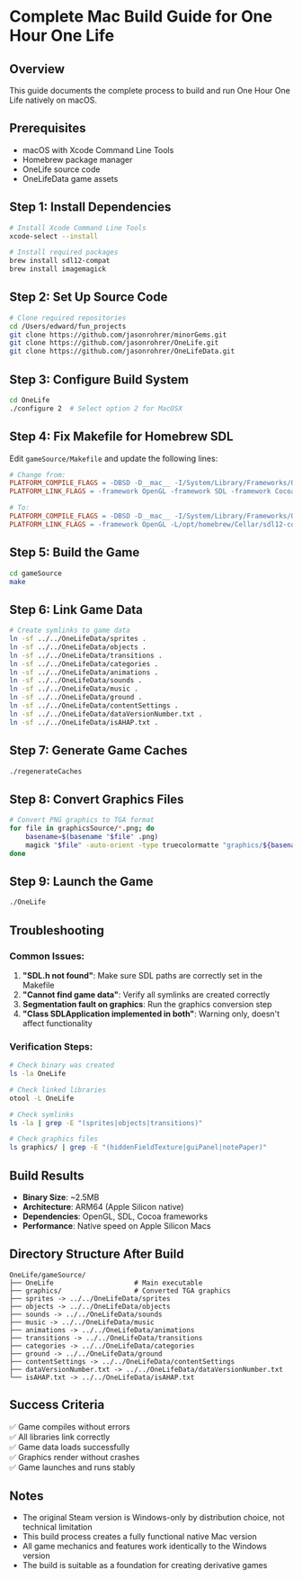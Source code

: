 # Complete Mac Build Guide for One Hour One Life

## Overview
This guide documents the complete process to build and run One Hour One Life natively on macOS.

## Prerequisites
- macOS with Xcode Command Line Tools
- Homebrew package manager
- OneLife source code
- OneLifeData game assets

## Step 1: Install Dependencies

```bash
# Install Xcode Command Line Tools
xcode-select --install

# Install required packages
brew install sdl12-compat
brew install imagemagick
```

## Step 2: Set Up Source Code

```bash
# Clone required repositories
cd /Users/edward/fun_projects
git clone https://github.com/jasonrohrer/minorGems.git
git clone https://github.com/jasonrohrer/OneLife.git
git clone https://github.com/jasonrohrer/OneLifeData.git
```

## Step 3: Configure Build System

```bash
cd OneLife
./configure 2  # Select option 2 for MacOSX
```

## Step 4: Fix Makefile for Homebrew SDL

Edit `gameSource/Makefile` and update the following lines:

```makefile
# Change from:
PLATFORM_COMPILE_FLAGS = -DBSD -D__mac__ -I/System/Library/Frameworks/OpenGL.framework/Headers
PLATFORM_LINK_FLAGS = -framework OpenGL -framework SDL -framework Cocoa ../../minorGems/game/platforms/SDL/mac/SDLMain.m ${CUSTOM_MACOSX_LINK_FLAGS}

# To:
PLATFORM_COMPILE_FLAGS = -DBSD -D__mac__ -I/System/Library/Frameworks/OpenGL.framework/Headers -I/opt/homebrew/Cellar/sdl12-compat/1.2.68/include
PLATFORM_LINK_FLAGS = -framework OpenGL -L/opt/homebrew/Cellar/sdl12-compat/1.2.68/lib -lSDL -framework Cocoa ../../minorGems/game/platforms/SDL/mac/SDLMain.m ${CUSTOM_MACOSX_LINK_FLAGS}
```

## Step 5: Build the Game

```bash
cd gameSource
make
```

## Step 6: Link Game Data

```bash
# Create symlinks to game data
ln -sf ../../OneLifeData/sprites .
ln -sf ../../OneLifeData/objects .
ln -sf ../../OneLifeData/transitions .
ln -sf ../../OneLifeData/categories .
ln -sf ../../OneLifeData/animations .
ln -sf ../../OneLifeData/sounds .
ln -sf ../../OneLifeData/music .
ln -sf ../../OneLifeData/ground .
ln -sf ../../OneLifeData/contentSettings .
ln -sf ../../OneLifeData/dataVersionNumber.txt .
ln -sf ../../OneLifeData/isAHAP.txt .
```

## Step 7: Generate Game Caches

```bash
./regenerateCaches
```

## Step 8: Convert Graphics Files

```bash
# Convert PNG graphics to TGA format
for file in graphicsSource/*.png; do
    basename=$(basename "$file" .png)
    magick "$file" -auto-orient -type truecolormatte "graphics/${basename}.tga"
done
```

## Step 9: Launch the Game

```bash
./OneLife
```

## Troubleshooting

### Common Issues:

1. **"SDL.h not found"**: Make sure SDL paths are correctly set in the Makefile
2. **"Cannot find game data"**: Verify all symlinks are created correctly
3. **Segmentation fault on graphics**: Run the graphics conversion step
4. **"Class SDLApplication implemented in both"**: Warning only, doesn't affect functionality

### Verification Steps:

```bash
# Check binary was created
ls -la OneLife

# Check linked libraries
otool -L OneLife

# Check symlinks
ls -la | grep -E "(sprites|objects|transitions)"

# Check graphics files
ls graphics/ | grep -E "(hiddenFieldTexture|guiPanel|notePaper)"
```

## Build Results

- **Binary Size**: ~2.5MB
- **Architecture**: ARM64 (Apple Silicon native)
- **Dependencies**: OpenGL, SDL, Cocoa frameworks
- **Performance**: Native speed on Apple Silicon Macs

## Directory Structure After Build

```
OneLife/gameSource/
├── OneLife                    # Main executable
├── graphics/                  # Converted TGA graphics
├── sprites -> ../../OneLifeData/sprites
├── objects -> ../../OneLifeData/objects
├── sounds -> ../../OneLifeData/sounds
├── music -> ../../OneLifeData/music
├── animations -> ../../OneLifeData/animations
├── transitions -> ../../OneLifeData/transitions
├── categories -> ../../OneLifeData/categories
├── ground -> ../../OneLifeData/ground
├── contentSettings -> ../../OneLifeData/contentSettings
├── dataVersionNumber.txt -> ../../OneLifeData/dataVersionNumber.txt
└── isAHAP.txt -> ../../OneLifeData/isAHAP.txt
```

## Success Criteria

✅ Game compiles without errors  
✅ All libraries link correctly  
✅ Game data loads successfully  
✅ Graphics render without crashes  
✅ Game launches and runs stably  

## Notes

- The original Steam version is Windows-only by distribution choice, not technical limitation
- This build process creates a fully functional native Mac version
- All game mechanics and features work identically to the Windows version
- The build is suitable as a foundation for creating derivative games